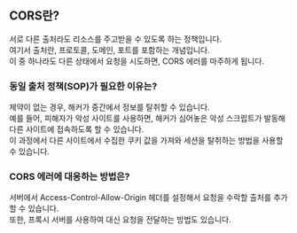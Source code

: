## CORS란?
서로 다른 출처라도 리소스를 주고받을 수 있도록 하는 정책입니다.   
여기서 출처란, 프로토콜, 도메인, 포트를 포함하는 개념입니다.   
이 중 하나라도 다른 상태에서 요청을 시도하면, CORS 에러를 마주하게 됩니다.   

### 동일 출처 정책(SOP)가 필요한 이유는?
제약이 없는 경우, 해커가 중간에서 정보를 탈취할 수 있습니다.   
예를 들어, 피해자가 악성 사이트를 사용하면, 해커가 심어놓은 악성 스크립트가 발동해 다른 사이트에 접속하도록 할 수 있습니다.   
이 과정에서 다른 사이트에서 수집한 쿠키 값을 가져와 세션을 탈취하는 방법을 사용할 수 있습니다.   

### CORS 에러에 대응하는 방법은?
서버에서 Access-Control-Allow-Origin 헤더를 설정해서 요청을 수락할 출처를 추가할 수 있습니다.   
또한, 프록시 서버를 사용하여 대신 요청을 전달하는 방법도 있습니다.   
